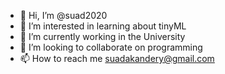 - 👋 Hi, I’m @suad2020
- 👀 I’m interested in learning about tinyML
- 🌱 I’m currently working in the University
- 💞️ I’m looking to collaborate on programming
- 📫 How to reach me suadakandery@gmail.com

<!---
suad2020/suad2020 is a ✨ special ✨ repository because its `README.md` (this file) appears on your GitHub profile.
You can click the Preview link to take a look at your changes.
--->
